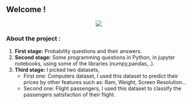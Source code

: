 ## Welcome !
<p align="center">
<img align="center" src="https://github-readme-stats.vercel.app/api?username=Lara1011" />
</p>

</p>

### About the project :

</p>

1. **First stage:** Probability questions and their answers.
2. **Second stage:** Some programming questions in Python, in jupyter notebooks, using some of the libraries (numpy,pandas,..).
3. **Third stage:** I picked two datasets,
   - First one: Computers dataset, I used this dataset to predict their prices by other features such as: Ram, Weight, Screen Resolution...
   - Second one: Flight passengers, I used this dataset to classify the passengers satisfaction of their flight.
